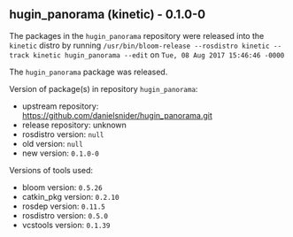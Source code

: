 ## hugin_panorama (kinetic) - 0.1.0-0

The packages in the `hugin_panorama` repository were released into the `kinetic` distro by running `/usr/bin/bloom-release --rosdistro kinetic --track kinetic hugin_panorama --edit` on `Tue, 08 Aug 2017 15:46:46 -0000`

The `hugin_panorama` package was released.

Version of package(s) in repository `hugin_panorama`:

- upstream repository: https://github.com/danielsnider/hugin_panorama.git
- release repository: unknown
- rosdistro version: `null`
- old version: `null`
- new version: `0.1.0-0`

Versions of tools used:

- bloom version: `0.5.26`
- catkin_pkg version: `0.2.10`
- rosdep version: `0.11.5`
- rosdistro version: `0.5.0`
- vcstools version: `0.1.39`


